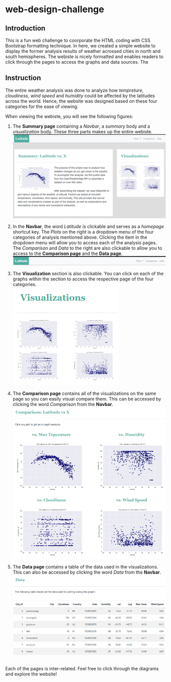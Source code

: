 # web-design-challenge

## Introduction

This is a fun web challenge to coorporate the HTML coding with CSS Bootstrap formatting technique. In here, we created a simple website to display the former analysis results of weather acrossed cities in north and south hemispheres. The webiste is nicely formatted and enables readers to click through the pages to access the graphs and data sources. The

## Instruction

The entire weather analysis was done to analyze how *tempreture*, *cloudiness*, *wind speed* and *humidity* could be affected by the latitudes across the world. Hence, the website was designed based on these four categories for the ease of viewing. <br>

When viewing the webiste, you will see the following figures:

1. The **Summary page** containing a *Navbar*, a *summary* body and a *visualization* body. These three parts makes up the entire webiste.
![summary page](https://github.com/Grace-Bijun-Li/web-design-challenge/blob/main/WebVisualization/Resources/readme_image/summary.PNG)

2. In the **Navbar**, the word *Latitude* is clickable and serves as a *homepage* shortcut key. The *Plots* on the right is a dropdown menu of the four categories of analysis mentioned above. Clicking the item in the dropdown menu will allow you to access each of the analysis pages. The *Comparison* and *Data* to the right are also clickable to allow you to access to the **Comparison page** and the **Data page**.
![navbar page](https://github.com/Grace-Bijun-Li/web-design-challenge/blob/main/WebVisualization/Resources/readme_image/navbar.PNG)

3. The **Visualization** section is also clickable. You can click on each of the graphs within the section to access the respective page of the four categories.<br>
![visualization page](https://github.com/Grace-Bijun-Li/web-design-challenge/blob/main/WebVisualization/Resources/readme_image/visualization.PNG)

4. The **Comparison page** contains all of the visualizations on the same page so you can easily visual compare them. This can be accessed by clicking the word *Comparison* from the **Navbar**.
![comparison page](https://github.com/Grace-Bijun-Li/web-design-challenge/blob/main/WebVisualization/Resources/readme_image/comparison.PNG)

5. The **Data page** contains a table of the data used in the visualizations. This can also be accessed by clicking the word *Data* from the **Navbar**.
![data page](https://github.com/Grace-Bijun-Li/web-design-challenge/blob/main/WebVisualization/Resources/readme_image/data.PNG)

<br>
Each of the pages is inter-related. Feel free to click through the diagrams and explore the website!